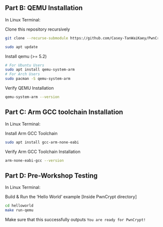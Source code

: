 ## Part B: QEMU Installation

In Linux Terminal:

Clone this repository recursively

```bash
git clone --recurse-submodule https://github.com/Casey-TanWaiKaey/PwnCrypt
```

```bash
sudo apt update
```

Install qemu (>= 5.2)

```bash
# For Ubuntu Users
sudo apt install qemu-system-arm
# For Arch Users
sudo pacman -S qemu-system-arm
```

Verify QEMU Installation

```bash
qemu-system-arm --version
```

## Part C: Arm GCC toolchain Installation

In Linux Terminal:

Install Arm GCC Toolchain

```bash
sudo apt install gcc-arm-none-eabi
```

Verify Arm GCC Toolchain Installation

```bash
arm-none-eabi-gcc --version
```

## Part D: Pre-Workshop Testing

In Linux Terminal:

Build & Run the ‘Hello World’ example [Inside PwnCrypt directory]

```bash
cd helloworld
make run-qemu
```

Make sure that this successfully outputs `You are ready for PwnCrypt!`
